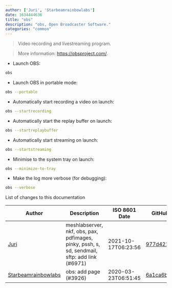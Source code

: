 ```yaml
---
author: ['Juri', 'Starbeamrainbowlabs']
date: 1634444636
title: "obs"
description: "obs, Open Broadcaster Software."
categories: "common"
---
```

> Video recording and livestreaming program.

> More information: <https://obsproject.com/>.

- Launch OBS:

```bash
obs
```

- Launch OBS in portable mode:

```bash
obs --portable
```

- Automatically start recording a video on launch:

```bash
obs --startrecording
```

- Automatically start the replay buffer on launch:

```bash
obs --startreplaybuffer
```

- Automatically start streaming on launch:

```bash
obs --startstreaming
```

- Minimise to the system tray on launch:

```bash
obs --minimize-to-tray
```

- Make the log more verbose (for debugging):

```bash
obs --verbose
```
List of changes to this documentation


Author | Description | ISO 8601 Date | GitHub link
------|-----|-----|-----
[Juri](mailto:juri.dispan@posteo.net) | meshlabserver, nkf, obs, pax, pdfimages, pinky, pssh, s, sd, sendmail, sftp: add link (#6971) | 2021-10-17T06:23:56 | [977d4212d52c](https://github.com/tldr-pages/tldr/commit/977d4212d52c031de053f549d819b8b0e18ce184)
[Starbeamrainbowlabs](mailto:sbrl@starbeamrainbowlabs.com) | obs: add page (#3926) | 2020-03-23T06:51:45 | [6a1ca6bbac08](https://github.com/tldr-pages/tldr/commit/6a1ca6bbac089841d7315006fb766b37191ad399)

